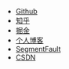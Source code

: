 <!--
 * @Author: Rainy
 * @Github: https://github.com/Rain120
 * @Date: 2019-01-20 11:52:42
 * @LastEditTime: 2019-01-20 15:39:32
 -->

* <i class="profile-icon gh iconfont icon-github"></i>[Github](https://github.com/Rain120)
* <i class="profile-icon zh iconfont icon-zhihu"></i>[知乎](https://www.zhihu.com/people/yan-yang-nian-hua-120/activities)
* <i class="profile-icon jj iconfont icon-juejin"></i>[掘金](https://juejin.im/user/57c616496be3ff00584f54db)
* <i class="profile-icon iconfont icon-blog"></i>[个人博客](https://rain120.github.io/)
* <i class="profile-icon sf iconfont icon-sf"></i>[SegmentFault](https://segmentfault.com/u/rainyk1/articles)
* <i class="profile-icon csdn iconfont icon-csdn"></i>[CSDN](https://blog.csdn.net/ZC_XY)























